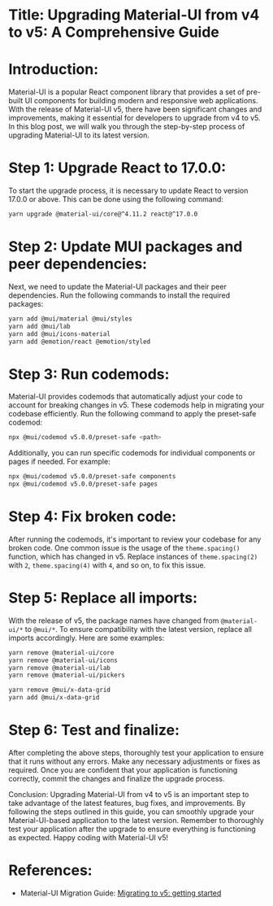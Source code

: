 # Title: Upgrading Material-UI from v4 to v5: A Comprehensive Guide

<!-- toc -->

# Introduction:

Material-UI is a popular React component library that provides a set of pre-built UI components for building modern and responsive web applications. With the release of Material-UI v5, there have been significant changes and improvements, making it essential for developers to upgrade from v4 to v5. In this blog post, we will walk you through the step-by-step process of upgrading Material-UI to its latest version.

# Step 1: Upgrade React to 17.0.0:

To start the upgrade process, it is necessary to update React to version 17.0.0 or above. This can be done using the following command:

```bash
yarn upgrade @material-ui/core@^4.11.2 react@^17.0.0
```

# Step 2: Update MUI packages and peer dependencies:

Next, we need to update the Material-UI packages and their peer dependencies. Run the following commands to install the required packages:

```bash
yarn add @mui/material @mui/styles
yarn add @mui/lab
yarn add @mui/icons-material
yarn add @emotion/react @emotion/styled
```

# Step 3: Run codemods:

Material-UI provides codemods that automatically adjust your code to account for breaking changes in v5. These codemods help in migrating your codebase efficiently. Run the following command to apply the preset-safe codemod:

```bash
npx @mui/codemod v5.0.0/preset-safe <path>
```

Additionally, you can run specific codemods for individual components or pages if needed. For example:

```bash
npx @mui/codemod v5.0.0/preset-safe components
npx @mui/codemod v5.0.0/preset-safe pages
```

# Step 4: Fix broken code:

After running the codemods, it's important to review your codebase for any broken code. One common issue is the usage of the `theme.spacing()` function, which has changed in v5. Replace instances of `theme.spacing(2)` with `2`, `theme.spacing(4)` with `4`, and so on, to fix this issue.

# Step 5: Replace all imports:

With the release of v5, the package names have changed from `@material-ui/*` to `@mui/*`. To ensure compatibility with the latest version, replace all imports accordingly. Here are some examples:

```bash
yarn remove @material-ui/core
yarn remove @material-ui/icons
yarn remove @material-ui/lab
yarn remove @material-ui/pickers

yarn remove @mui/x-data-grid
yarn add @mui/x-data-grid
```

# Step 6: Test and finalize:

After completing the above steps, thoroughly test your application to ensure that it runs without any errors. Make any necessary adjustments or fixes as required. Once you are confident that your application is functioning correctly, commit the changes and finalize the upgrade process.

Conclusion:
Upgrading Material-UI from v4 to v5 is an important step to take advantage of the latest features, bug fixes, and improvements. By following the steps outlined in this guide, you can smoothly upgrade your Material-UI-based application to the latest version. Remember to thoroughly test your application after the upgrade to ensure everything is functioning as expected. Happy coding with Material-UI v5!

# References:

- Material-UI Migration Guide: [Migrating to v5: getting started](https://mui.com/material-ui/migration/migration-v4/)
